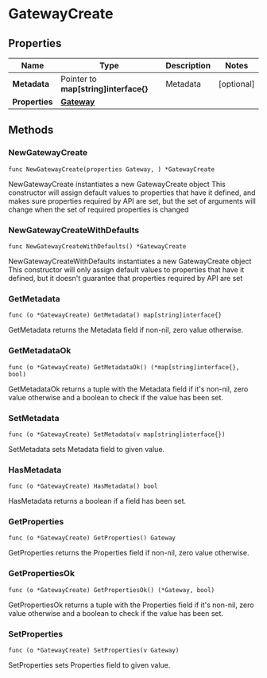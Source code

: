# GatewayCreate

## Properties

|Name | Type | Description | Notes|
|------------ | ------------- | ------------- | -------------|
|**Metadata** | Pointer to **map[string]interface{}** | Metadata | [optional] |
|**Properties** | [**Gateway**](Gateway.md) |  | |

## Methods

### NewGatewayCreate

`func NewGatewayCreate(properties Gateway, ) *GatewayCreate`

NewGatewayCreate instantiates a new GatewayCreate object
This constructor will assign default values to properties that have it defined,
and makes sure properties required by API are set, but the set of arguments
will change when the set of required properties is changed

### NewGatewayCreateWithDefaults

`func NewGatewayCreateWithDefaults() *GatewayCreate`

NewGatewayCreateWithDefaults instantiates a new GatewayCreate object
This constructor will only assign default values to properties that have it defined,
but it doesn't guarantee that properties required by API are set

### GetMetadata

`func (o *GatewayCreate) GetMetadata() map[string]interface{}`

GetMetadata returns the Metadata field if non-nil, zero value otherwise.

### GetMetadataOk

`func (o *GatewayCreate) GetMetadataOk() (*map[string]interface{}, bool)`

GetMetadataOk returns a tuple with the Metadata field if it's non-nil, zero value otherwise
and a boolean to check if the value has been set.

### SetMetadata

`func (o *GatewayCreate) SetMetadata(v map[string]interface{})`

SetMetadata sets Metadata field to given value.

### HasMetadata

`func (o *GatewayCreate) HasMetadata() bool`

HasMetadata returns a boolean if a field has been set.

### GetProperties

`func (o *GatewayCreate) GetProperties() Gateway`

GetProperties returns the Properties field if non-nil, zero value otherwise.

### GetPropertiesOk

`func (o *GatewayCreate) GetPropertiesOk() (*Gateway, bool)`

GetPropertiesOk returns a tuple with the Properties field if it's non-nil, zero value otherwise
and a boolean to check if the value has been set.

### SetProperties

`func (o *GatewayCreate) SetProperties(v Gateway)`

SetProperties sets Properties field to given value.



